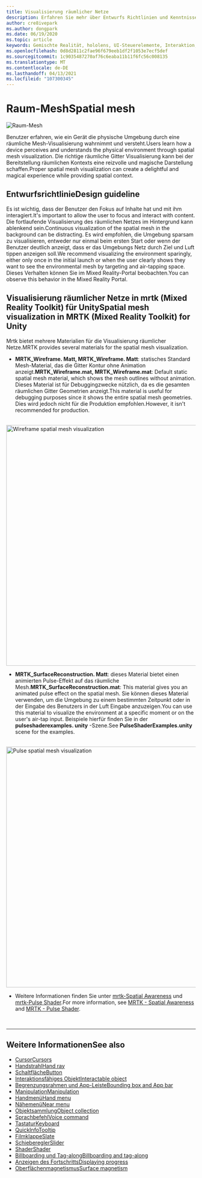 ```yaml
---
title: Visualisierung räumlicher Netze
description: Erfahren Sie mehr über Entwurfs Richtlinien und Kenntnisse der physischen Umgebung mit räumlicher Gitter Visualisierung in mrtk.
author: cre8ivepark
ms.author: dongpark
ms.date: 06/19/2020
ms.topic: article
keywords: Gemischte Realität, hololens, UI-Steuerelemente, Interaktion, UI, UX, UX-Entwurf, räumliche Benutzeroberfläche, räumliche Interaktion, 3D-Benutzeroberfläche, 3D-UX, Mixed Reality-Headset, Windows Mixed Reality-Headset, Virtual Reality-Headset, hololens, mrtk, Mixed Reality Toolkit
ms.openlocfilehash: 0d8d2811c2fae96f679eeb1df2f1053e7ecf5def
ms.sourcegitcommit: 1c9035487270af76c6eaba11b11f6fc56c008135
ms.translationtype: MT
ms.contentlocale: de-DE
ms.lasthandoff: 04/13/2021
ms.locfileid: "107300345"
---
```

# <a name="spatial-mesh"></a><span data-ttu-id="268d4-104">Raum-Mesh</span><span class="sxs-lookup"><span data-stu-id="268d4-104">Spatial mesh</span></span>

![Raum-Mesh](images/MRTK_PulseShader_SpatialMesh.gif)

<span data-ttu-id="268d4-106">Benutzer erfahren, wie ein Gerät die physische Umgebung durch eine räumliche Mesh-Visualisierung wahrnimmt und versteht.</span><span class="sxs-lookup"><span data-stu-id="268d4-106">Users learn how a device perceives and understands the physical environment through spatial mesh visualization.</span></span> <span data-ttu-id="268d4-107">Die richtige räumliche Gitter Visualisierung kann bei der Bereitstellung räumlichen Kontexts eine reizvolle und magische Darstellung schaffen.</span><span class="sxs-lookup"><span data-stu-id="268d4-107">Proper spatial mesh visualization can create a delightful and magical experience while providing spatial context.</span></span>  

## <a name="design-guideline"></a><span data-ttu-id="268d4-108">Entwurfsrichtlinie</span><span class="sxs-lookup"><span data-stu-id="268d4-108">Design guideline</span></span>

<span data-ttu-id="268d4-109">Es ist wichtig, dass der Benutzer den Fokus auf Inhalte hat und mit ihm interagiert.</span><span class="sxs-lookup"><span data-stu-id="268d4-109">It's important to allow the user to focus and interact with content.</span></span> <span data-ttu-id="268d4-110">Die fortlaufende Visualisierung des räumlichen Netzes im Hintergrund kann ablenkend sein.</span><span class="sxs-lookup"><span data-stu-id="268d4-110">Continuous visualization of the spatial mesh in the background can be distracting.</span></span> <span data-ttu-id="268d4-111">Es wird empfohlen, die Umgebung sparsam zu visualisieren, entweder nur einmal beim ersten Start oder wenn der Benutzer deutlich anzeigt, dass er das Umgebungs Netz durch Ziel und Luft tippen anzeigen soll.</span><span class="sxs-lookup"><span data-stu-id="268d4-111">We recommend visualizing the environment sparingly, either only once in the initial launch or when the user clearly shows they want to see the environmental mesh by targeting and air-tapping space.</span></span> <span data-ttu-id="268d4-112">Dieses Verhalten können Sie im Mixed Reality-Portal beobachten.</span><span class="sxs-lookup"><span data-stu-id="268d4-112">You can observe this behavior in the Mixed Reality Portal.</span></span>
<br>

## <a name="spatial-mesh-visualization-in-mrtk-mixed-reality-toolkit-for-unity"></a><span data-ttu-id="268d4-113">Visualisierung räumlicher Netze in mrtk (Mixed Reality Toolkit) für Unity</span><span class="sxs-lookup"><span data-stu-id="268d4-113">Spatial mesh visualization in MRTK (Mixed Reality Toolkit) for Unity</span></span>

<span data-ttu-id="268d4-114">Mrtk bietet mehrere Materialien für die Visualisierung räumlicher Netze.</span><span class="sxs-lookup"><span data-stu-id="268d4-114">MRTK provides several materials for the spatial mesh visualization.</span></span>

- <span data-ttu-id="268d4-115">**MRTK_Wireframe. Matt, MRTK_Wireframe. Matt**: statisches Standard Mesh-Material, das die Gitter Kontur ohne Animation anzeigt.</span><span class="sxs-lookup"><span data-stu-id="268d4-115">**MRTK_Wireframe.mat, MRTK_Wireframe.mat**: Default static spatial mesh material, which shows the mesh outlines without animation.</span></span> <span data-ttu-id="268d4-116">Dieses Material ist für Debuggingzwecke nützlich, da es die gesamten räumlichen Gitter Geometrien anzeigt.</span><span class="sxs-lookup"><span data-stu-id="268d4-116">This material is useful for debugging purposes since it shows the entire spatial mesh geometries.</span></span> <span data-ttu-id="268d4-117">Dies wird jedoch nicht für die Produktion empfohlen.</span><span class="sxs-lookup"><span data-stu-id="268d4-117">However, it isn't recommended for production.</span></span>
<br>
<img src="images/SurfaceReconstruction.jpg" alt="Wireframe spatial mesh visualization" width="640px">

- <span data-ttu-id="268d4-118">**MRTK_SurfaceReconstruction. Matt**: dieses Material bietet einen animierten Pulse-Effekt auf das räumliche Mesh.</span><span class="sxs-lookup"><span data-stu-id="268d4-118">**MRTK_SurfaceReconstruction.mat**: This material gives you an animated pulse effect on the spatial mesh.</span></span> <span data-ttu-id="268d4-119">Sie können dieses Material verwenden, um die Umgebung zu einem bestimmten Zeitpunkt oder in der Eingabe des Benutzers in der Luft Eingabe anzuzeigen.</span><span class="sxs-lookup"><span data-stu-id="268d4-119">You can use this material to visualize the environment at a specific moment or on the user's air-tap input.</span></span> <span data-ttu-id="268d4-120">Beispiele hierfür finden Sie in der **pulseshaderexamples. unity** -Szene.</span><span class="sxs-lookup"><span data-stu-id="268d4-120">See **PulseShaderExamples.unity** scene for the examples.</span></span>
<br>
<img src="images/MRTK_SRMesh_Pulse.jpg" alt="Pulse spatial mesh visualization" width="640px">

* <span data-ttu-id="268d4-121">Weitere Informationen finden Sie unter [mrtk-Spatial Awareness](https://docs.microsoft.com/windows/mixed-reality/mrtk-unity/features/spatial-awareness/spatial-awareness-getting-started) und [mrtk-Pulse Shader](https://docs.microsoft.com/windows/mixed-reality/mrtk-unity/features/experimental/pulse-shader).</span><span class="sxs-lookup"><span data-stu-id="268d4-121">For more information, see [MRTK - Spatial Awareness](https://docs.microsoft.com/windows/mixed-reality/mrtk-unity/features/spatial-awareness/spatial-awareness-getting-started) and [MRTK - Pulse Shader](https://docs.microsoft.com/windows/mixed-reality/mrtk-unity/features/experimental/pulse-shader).</span></span>

<br>

---

## <a name="see-also"></a><span data-ttu-id="268d4-122">Weitere Informationen</span><span class="sxs-lookup"><span data-stu-id="268d4-122">See also</span></span>

* [<span data-ttu-id="268d4-123">Cursor</span><span class="sxs-lookup"><span data-stu-id="268d4-123">Cursors</span></span>](cursors.md)
* [<span data-ttu-id="268d4-124">Handstrahl</span><span class="sxs-lookup"><span data-stu-id="268d4-124">Hand ray</span></span>](point-and-commit.md)
* [<span data-ttu-id="268d4-125">Schaltfläche</span><span class="sxs-lookup"><span data-stu-id="268d4-125">Button</span></span>](button.md)
* [<span data-ttu-id="268d4-126">Interaktionsfähiges Objekt</span><span class="sxs-lookup"><span data-stu-id="268d4-126">Interactable object</span></span>](interactable-object.md)
* [<span data-ttu-id="268d4-127">Begrenzungsrahmen und App-Leiste</span><span class="sxs-lookup"><span data-stu-id="268d4-127">Bounding box and App bar</span></span>](app-bar-and-bounding-box.md)
* [<span data-ttu-id="268d4-128">Manipulation</span><span class="sxs-lookup"><span data-stu-id="268d4-128">Manipulation</span></span>](direct-manipulation.md)
* [<span data-ttu-id="268d4-129">Handmenü</span><span class="sxs-lookup"><span data-stu-id="268d4-129">Hand menu</span></span>](hand-menu.md)
* [<span data-ttu-id="268d4-130">Nähemenü</span><span class="sxs-lookup"><span data-stu-id="268d4-130">Near menu</span></span>](near-menu.md)
* [<span data-ttu-id="268d4-131">Objektsammlung</span><span class="sxs-lookup"><span data-stu-id="268d4-131">Object collection</span></span>](object-collection.md)
* [<span data-ttu-id="268d4-132">Sprachbefehl</span><span class="sxs-lookup"><span data-stu-id="268d4-132">Voice command</span></span>](voice-input.md)
* [<span data-ttu-id="268d4-133">Tastatur</span><span class="sxs-lookup"><span data-stu-id="268d4-133">Keyboard</span></span>](keyboard.md)
* [<span data-ttu-id="268d4-134">QuickInfo</span><span class="sxs-lookup"><span data-stu-id="268d4-134">Tooltip</span></span>](tooltip.md)
* [<span data-ttu-id="268d4-135">Filmklappe</span><span class="sxs-lookup"><span data-stu-id="268d4-135">Slate</span></span>](slate.md)
* [<span data-ttu-id="268d4-136">Schieberegler</span><span class="sxs-lookup"><span data-stu-id="268d4-136">Slider</span></span>](slider.md)
* [<span data-ttu-id="268d4-137">Shader</span><span class="sxs-lookup"><span data-stu-id="268d4-137">Shader</span></span>](shader.md)
* [<span data-ttu-id="268d4-138">Billboarding und Tag-along</span><span class="sxs-lookup"><span data-stu-id="268d4-138">Billboarding and tag-along</span></span>](billboarding-and-tag-along.md)
* [<span data-ttu-id="268d4-139">Anzeigen des Fortschritts</span><span class="sxs-lookup"><span data-stu-id="268d4-139">Displaying progress</span></span>](progress.md)
* [<span data-ttu-id="268d4-140">Oberflächenmagnetismus</span><span class="sxs-lookup"><span data-stu-id="268d4-140">Surface magnetism</span></span>](surface-magnetism.md)
